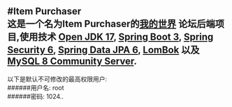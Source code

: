 #Item Purchaser<br/>
这是一个名为Item Purchaser的[我的世界](https://www.minecraft.net/, "Minecraft") 论坛后端项目,使用技术
[Open JDK 17](https://openjdk.org/projects/jdk/17/, "Open JDK"),
[Spring Boot 3](https://spring.io/projects/spring-boot/, "Spring Boot"),
[Spring Security 6](https://spring.io/projects/spring-security, "Spring Security"),
[Spring Data JPA 6](https://spring.io/projects/spring-data-jpa, "Spring Data JPA"),
[LomBok](https://projectlombok.org/, "Lombok")
以及[MySQL 8 Community Server](https://dev.mysql.com/downloads/, "MySQL 8 Community").<br/>
---
以下是默认不可修改的最高权限用户:<br/>
######用户名: root<br/>
######密码: 1024..<br/>
